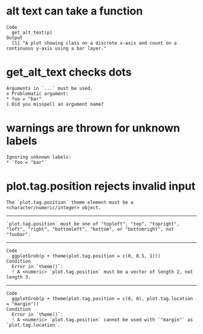 # alt text can take a function

    Code
      get_alt_text(p)
    Output
      [1] "A plot showing class on a discrete x-axis and count on a continuous y-axis using a bar layer."

# get_alt_text checks dots

    Arguments in `...` must be used.
    x Problematic argument:
    * foo = "bar"
    i Did you misspell an argument name?

# warnings are thrown for unknown labels

    Ignoring unknown labels:
    * `foo = "bar"`

# plot.tag.position rejects invalid input

    The `plot.tag.position` theme element must be a <character/numeric/integer> object.

---

    `plot.tag.position` must be one of "topleft", "top", "topright", "left", "right", "bottomleft", "bottom", or "bottomright", not "foobar".

---

    Code
      ggplotGrob(p + theme(plot.tag.position = c(0, 0.5, 1)))
    Condition
      Error in `theme()`:
      ! A <numeric> `plot.tag.position` must be a vector of length 2, not length 3.

---

    Code
      ggplotGrob(p + theme(plot.tag.position = c(0, 0), plot.tag.location = "margin"))
    Condition
      Error in `theme()`:
      ! A <numeric> `plot.tag.position` cannot be used with `"margin"` as `plot.tag.location`.

